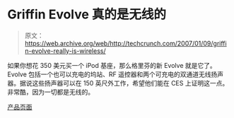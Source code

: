 # Griffin Evolve 真的是无线的

> 原文：<https://web.archive.org/web/http://techcrunch.com/2007/01/09/griffin-evolve-really-is-wireless/>

如果你想花 350 美元买一个 iPod 基座，那么格里芬的新 Evolve 就是它了。Evolve 包括一个也可以充电的坞站、RF 遥控器和两个可充电的双通道无线扬声器。据说这些扬声器可以在 150 英尺外工作，希望他们能在 CES 上证明这一点。非常酷，因为一切都是无线的。

[产品页面](https://web.archive.org/web/20160126045930/http://www.griffintechnology.com/products/evolve/)